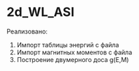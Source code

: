 # 2d_WL_ASI

Реализовано:
1. Импорт таблицы энергий с файла
2. Импорт магнитных моментов с файла
3. Построение двумерного доса g(E,M)
